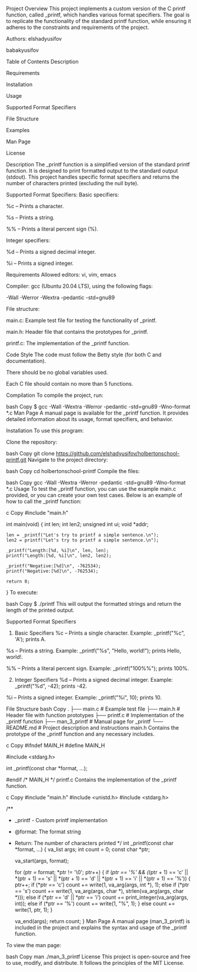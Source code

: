 Project Overview
This project implements a custom version of the C printf function, called _printf, which handles various format specifiers. The goal is to replicate the functionality of the standard printf function, while ensuring it adheres to the constraints and requirements of the project.

Authors:
elshadyusifov

babakyusifov

Table of Contents
Description

Requirements

Installation

Usage

Supported Format Specifiers

File Structure

Examples

Man Page

License

Description
The _printf function is a simplified version of the standard printf function. It is designed to print formatted output to the standard output (stdout). This project handles specific format specifiers and returns the number of characters printed (excluding the null byte).

Supported Format Specifiers:
Basic specifiers:

%c – Prints a character.

%s – Prints a string.

%% – Prints a literal percent sign (%).

Integer specifiers:

%d – Prints a signed decimal integer.

%i – Prints a signed integer.

Requirements
Allowed editors: vi, vim, emacs

Compiler: gcc (Ubuntu 20.04 LTS), using the following flags:

-Wall -Werror -Wextra -pedantic -std=gnu89

File structure:

main.c: Example test file for testing the functionality of _printf.

main.h: Header file that contains the prototypes for _printf.

printf.c: The implementation of the _printf function.

Code Style
The code must follow the Betty style (for both C and documentation).

There should be no global variables used.

Each C file should contain no more than 5 functions.

Compilation
To compile the project, run:

bash
Copy
$ gcc -Wall -Wextra -Werror -pedantic -std=gnu89 -Wno-format *.c
Man Page
A manual page is available for the _printf function. It provides detailed information about its usage, format specifiers, and behavior.

Installation
To use this program:

Clone the repository:

bash
Copy
git clone https://github.com/elshadyusifov/holbertonschool-printf.git
Navigate to the project directory:

bash
Copy
cd holbertonschool-printf
Compile the files:

bash
Copy
gcc -Wall -Wextra -Werror -pedantic -std=gnu89 -Wno-format *.c
Usage
To test the _printf function, you can use the example main.c provided, or you can create your own test cases. Below is an example of how to call the _printf function:

c
Copy
#include "main.h"

int main(void)
{
    int len;
    int len2;
    unsigned int ui;
    void *addr;

    len = _printf("Let's try to printf a simple sentence.\n");
    len2 = printf("Let's try to printf a simple sentence.\n");

    _printf("Length:[%d, %i]\n", len, len);
    printf("Length:[%d, %i]\n", len2, len2);

    _printf("Negative:[%d]\n", -762534);
    printf("Negative:[%d]\n", -762534);

    return 0;
}
To execute:

bash
Copy
$ ./printf
This will output the formatted strings and return the length of the printed output.

Supported Format Specifiers
1. Basic Specifiers
%c – Prints a single character.
Example: _printf("%c", 'A'); prints A.

%s – Prints a string.
Example: _printf("%s", "Hello, world!"); prints Hello, world!.

%% – Prints a literal percent sign.
Example: _printf("100%%"); prints 100%.

2. Integer Specifiers
%d – Prints a signed decimal integer.
Example: _printf("%d", -42); prints -42.

%i – Prints a signed integer.
Example: _printf("%i", 10); prints 10.

File Structure
bash
Copy
.
├── main.c          # Example test file
├── main.h          # Header file with function prototypes
├── printf.c        # Implementation of the _printf function
├── man_3_printf    # Manual page for _printf
└── README.md       # Project description and instructions
main.h
Contains the prototype of the _printf function and any necessary includes.

c
Copy
#ifndef MAIN_H
#define MAIN_H

#include <stdarg.h>

int _printf(const char *format, ...);

#endif /* MAIN_H */
printf.c
Contains the implementation of the _printf function.

c
Copy
#include "main.h"
#include <unistd.h>
#include <stdarg.h>

/**
 * _printf - Custom printf implementation
 * @format: The format string
 * Return: The number of characters printed
 */
int _printf(const char *format, ...)
{
    va_list args;
    int count = 0;
    const char *ptr;

    va_start(args, format);

    for (ptr = format; *ptr != '\0'; ptr++)
    {
        if (*ptr == '%' && (*(ptr + 1) == 'c' || *(ptr + 1) == 's' || *(ptr + 1) == 'd' || *(ptr + 1) == 'i' || *(ptr + 1) == '%'))
        {
            ptr++;
            if (*ptr == 'c')
                count += write(1, va_arg(args, int *), 1);
            else if (*ptr == 's')
                count += write(1, va_arg(args, char *), strlen(va_arg(args, char *)));
            else if (*ptr == 'd' || *ptr == 'i')
                count += print_integer(va_arg(args, int));
            else if (*ptr == '%')
                count += write(1, "%", 1);
        }
        else
            count += write(1, ptr, 1);
    }

    va_end(args);
    return count;
}
Man Page
A manual page (man_3_printf) is included in the project and explains the syntax and usage of the _printf function.

To view the man page:

bash
Copy
man ./man_3_printf
License
This project is open-source and free to use, modify, and distribute. It follows the principles of the MIT License.
